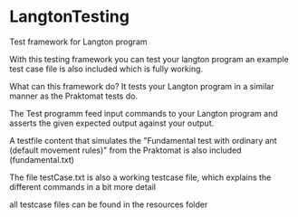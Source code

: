 # LangtonTesting
Test framework for Langton program

With this testing framework you can test your langton program an example test case file is also included which is fully working.

What can this framework do? It tests your Langton program in a similar manner as the Praktomat tests do.

The Test programm feed input commands to your Langton program and asserts the given expected output against your output.

A testfile content that simulates the "Fundamental test with ordinary ant (default movement rules)" from the Praktomat is also included (fundamental.txt)

The file testCase.txt is also a working testcase file, which explains the different commands in a bit more detail

all testcase files can be found in the resources folder

